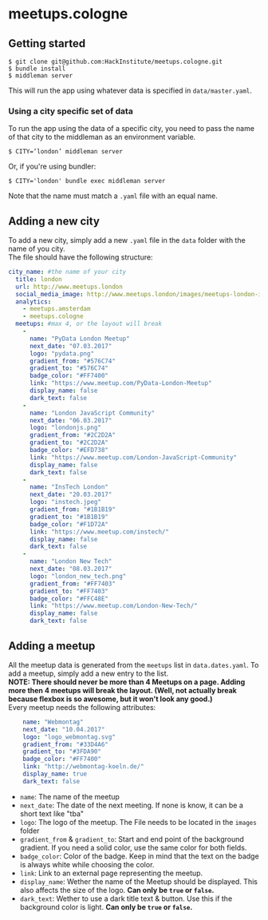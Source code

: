 # meetups.cologne

## Getting started
```
$ git clone git@github.com:HackInstitute/meetups.cologne.git
$ bundle install
$ middleman server
```

This will run the app using whatever data is specified in `data/master.yaml`.

### Using a city specific set of data
To run the app using the data of a specific city, you need to pass the name of that city to the middleman as an environment variable.

```
$ CITY=‘london’ middleman server
```

Or, if you're using bundler:

```
$ CITY='london' bundle exec middleman server
```

Note that the name must match a `.yaml` file with an equal name.

## Adding a new city
To add a new city, simply add a new `.yaml` file in the `data` folder with the name of you city.  
The file should have the following structure:
``` yaml
city_name: #the name of your city
  title: london
  url: http://www.meetups.london
  social_media_image: http://www.meetups.london/images/meetups-london-image.jpg #must be places in /images
  analytics:
    - meetups.amsterdam
    - meetups.cologne
  meetups: #max 4, or the layout will break
    -
      name: "PyData London Meetup"
      next_date: "07.03.2017"
      logo: "pydata.png"
      gradient_from: "#576C74"
      gradient_to: "#576C74"
      badge_color: "#FF7400"
      link: "https://www.meetup.com/PyData-London-Meetup"
      display_name: false
      dark_text: false
    -
      name: "London JavaScript Community"
      next_date: "06.03.2017"
      logo: "londonjs.png"
      gradient_from: "#2C2D2A"
      gradient_to: "#2C2D2A"
      badge_color: "#EFD738"
      link: "https://www.meetup.com/London-JavaScript-Community"
      display_name: false
      dark_text: false
    -
      name: "InsTech London"
      next_date: "20.03.2017"
      logo: "instech.jpeg"
      gradient_from: "#1B1B19"
      gradient_to: "#1B1B19"
      badge_color: "#F1D72A"
      link: "https://www.meetup.com/instech/"
      display_name: false
      dark_text: false
    -
      name: "London New Tech"
      next_date: "08.03.2017"
      logo: "london_new_tech.png"
      gradient_from: "#FF7403"
      gradient_to: "#FF7403"
      badge_color: "#FFC48E"
      link: "https://www.meetup.com/London-New-Tech/"
      display_name: false
      dark_text: false    
```


## Adding a meetup
All the meetup data is generated from the `meetups` list in `data.dates.yaml`. To add a meetup, simply add a new entry to the list.  
__NOTE: There should never be more than 4 Meetups on a page. Adding more then 4 meetups will break the layout. (Well, not actually break because flexbox is so awesome, but it won't look any good.)__  
Every meetup needs the following attributes:
``` yaml
    name: "Webmontag"
    next_date: "10.04.2017"
    logo: "logo_webmontag.svg"
    gradient_from: "#33D4A6"
    gradient_to: "#3FDA90"
    badge_color: "#FF7400"
    link: "http://webmontag-koeln.de/"
    display_name: true
    dark_text: false
```

* `name`: The name of the meetup
* `next_date`: The date of the next meeting. If none is know, it can be a short text like "tba"
* `logo`: The logo of the meetup. The File needs to be located in the `images` folder
* `gradient_from` & `gradient_to`: Start and end point of the background gradient. If you need a solid color, use the same color for both fields.
* `badge_color`: Color of the badge. Keep in mind that the text on the badge is always white while choosing the color.
* `link`: Link to an external page representing the meetup.
* `display_name`: Wether the name of the Meetup should be displayed. This also affects the size of the logo. **Can only be `true` or `false`.**
* `dark_text`: Wether to use a dark title text & button. Use this if the background color is light. **Can only be `true` or `false`.**
